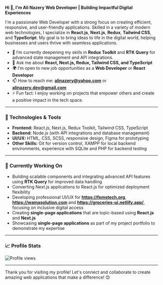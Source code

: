 **Hi 👋, I'm Ali Nazery**
**Web Developer | Building Impactful Digital Experiences**

I'm a passionate Web Developer with a strong focus on creating efficient, responsive, and user-friendly applications. Skilled in a variety of modern web technologies, I specialize in **React.js**, **Next.js**, **Redux**, **Tailwind CSS**, and **TypeScript**. My goal is to bring ideas to life in the digital world, helping businesses and users thrive with seamless applications.

- 🌱 I’m currently deepening my skills in **Redux Toolkit** and **RTK Query** for advanced state management and API integrations.
- 💬 Ask me about **React, Next.js, Redux, Tailwind CSS, and TypeScript**
- 🌍 I’m open to new job opportunities as a **Web Developer** or **React Developer**
- 📫 How to reach me: **alinazery@yahoo.com** or **alinazery.dev@gmail.com**
- ⚡ Fun fact: I enjoy working on projects that empower others and create a positive impact in the tech space.

---

### 🔧 Technologies & Tools
- **Frontend:** React.js, Next.js, Redux Toolkit, Tailwind CSS, TypeScript
- **Backend:** Node.js (with API integrations and database management)
- **UI/UX:** HTML, CSS, SCSS, responsive design, Figma for prototyping
- **Other Skills:** Git for version control, XAMPP for local backend environments, experience with SQLite and PHP for backend testing

---

### 🌱 Currently Working On
- Building scalable components and integrating advanced API features using **RTK Query** for improved data handling
- Converting Next.js applications to React.js for optimized deployment flexibility
- Developing professional UI/UX for **https://femstech.org**, **https://wamasolution.com** and **https://groceries-ui.netlify.app/**, focusing on inclusive digital access
- Creating **single-page applications** that are topic-based using **React.js** and **Next.js**
- Showcasing **single-page applications** as part of my project portfolio to demonstrate my expertise

---

### 📈 Profile Stats
![Profile views](https://komarev.com/ghpvc/?username=AliNazery&label=Profile%20views&color=0e75b6&style=flat)

---

Thank you for visiting my profile! Let's connect and collaborate to create amazing web applications that make a difference! 😊
